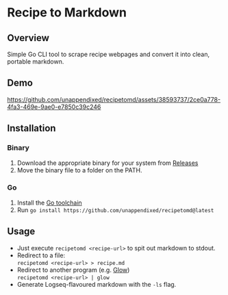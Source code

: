 # Recipe to Markdown

## Overview
Simple Go CLI tool to scrape recipe webpages and convert it into clean, portable markdown.

## Demo
https://github.com/unappendixed/recipetomd/assets/38593737/2ce0a778-4fa3-469e-9ae0-e7850c39c246

## Installation
### Binary
1. Download the appropriate binary for your system from [Releases](github.com/unappendixed/recipetomd/releases/latest)
2. Move the binary file to a folder on the PATH.

### Go
1. Install the [Go toolchain](https://go.dev)
2. Run `go install https://github.com/unappendixed/recipetomd@latest`

## Usage
- Just execute `recipetomd <recipe-url>` to spit out markdown to stdout.
- Redirect to a file:\
  `recipetomd <recipe-url> > recipe.md`
- Redirect to another program (e.g. [Glow](https://github.com/charmbracelet/glow)) \
  `recipetomd <recipe-url> | glow`
- Generate Logseq-flavoured markdown with the `-ls` flag.


